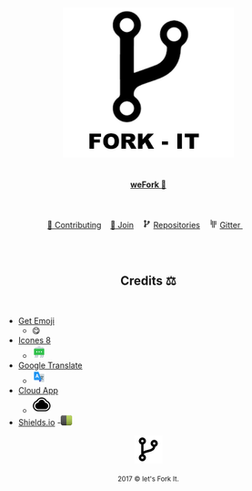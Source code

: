 <html>
<p align="center">
    <img width="300" src="assets/fork/fork-it.png" alt="Fork it!"><br><br>
</hp>

<a href="README.md"><h4 align="center">weFork 🔁 </h4></a>


<p align="center">
	<br><br>
	<a href="README.md/#contributing">🔁 Contributing</a>&nbsp;&nbsp;&nbsp;
	<a href="README.md/#join"> 🤝  Join</a>&nbsp;&nbsp;&nbsp;
	<img src="assets/fork/fork15px.png" alt="Fork it!">
	<a href="README.md/#repositories">Repositories</a>&nbsp;&nbsp;&nbsp;
	<img src="assets/fork/gitter15px.png" alt="Gitter">
	<a href="https://gitter.im/Fork-it/Lobby"> Gitter </a>&nbsp;&nbsp;&nbsp;
	<br><br>
</p>

<p align="center">
	<br>
	<h2 align="center">Credits ⚖ </h2>
	<br>
</p>

- [Get Emoji](https://getemoji.com/)
  - 😋 
- [Icones 8](https://icons8.com)
  - ![Icones8 Logo](assets/icones/icones8.png)
- [Google Translate](https://translate.google.com)
  - ![Google Translate Logo](assets/icones/translate.png)
- [Cloud App ](https://www.getcloudapp.com/)
  - ![Cloud App Logo](assets/icones/cloudApp.png)
- [Shields.io](http://shields.io/)
  -![Shields.io Logo](assets/icones/shields.png)





<html>
	<p align="center">
	    <img src="assets/fork/fork50px.png" alt="Fork it">
	</p>
	<p align="center">
	    <small>2017 &copy let's Fork It. </small>
	</p>
</html>
